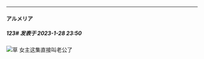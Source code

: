 
*****

####  アルメリア  
##### 123#       发表于 2023-1-28 23:50

<img src="https://static.saraba1st.com/image/smiley/face2017/037.png" referrerpolicy="no-referrer">草 女主这集直接叫老公了


